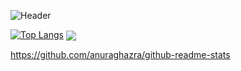 ![Header](https://raw.githubusercontent.com/telemachosc/telemachosc/network_banner.gif "Header")

[![Top Langs](https://github-readme-stats.vercel.app/api/top-langs/?username=telemachosc)](https://github.com/anuraghazra/github-readme-stats)
<img align="center" src="https://github-readme-stats.vercel.app/api/<CARD_TYPE>/?username=telemachosc&theme=<THEME_NAME>" />

https://github.com/anuraghazra/github-readme-stats